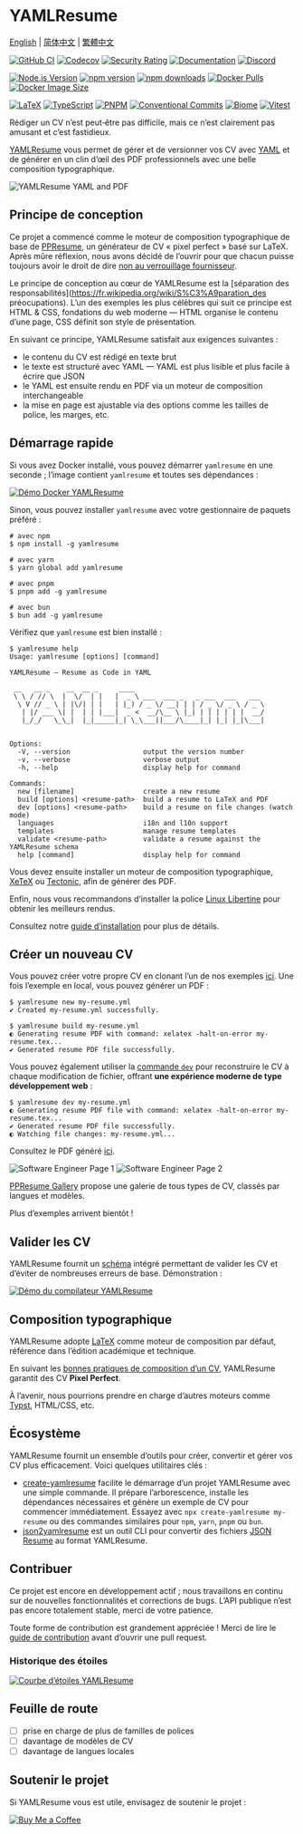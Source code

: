 # YAMLResume

[English](./README.md) | [简体中文](./README-zh-cn.md) | [繁體中文](./README-zh-tw.md)

<!-- Build, Quality & Docs -->
[![GitHub CI](https://github.com/yamlresume/yamlresume/workflows/test/badge.svg)](https://github.com/yamlresume/yamlresume/actions/workflows/test.yml)
[![Codecov](https://img.shields.io/codecov/c/github/yamlresume/yamlresume?style=flat-square&logo=codecov)](https://codecov.io/gh/yamlresume/yamlresume)
[![Security Rating](https://img.shields.io/badge/Security-A+-brightgreen?style=flat-square&logo=shield)](https://github.com/yamlresume/yamlresume/security)
[![Documentation](https://img.shields.io/badge/docs-yamlresume.dev-blue?style=flat-square&logo=gitbook)](https://yamlresume.dev/fr)
[![Discord](https://img.shields.io/discord/1371488902023479336?style=flat-square&logo=discord&color=5865F2)](https://discord.gg/9SyT7mVV4K)

<!-- Package & Distribution -->
[![Node.js Version](https://img.shields.io/node/v/yamlresume.svg?style=flat-square&logo=node.js&color=339933)](https://nodejs.org/)
[![npm version](https://img.shields.io/npm/v/yamlresume.svg?style=flat-square&logo=npm)](https://www.npmjs.com/package/yamlresume)
[![npm downloads](https://img.shields.io/npm/dm/yamlresume.svg?style=flat-square&logo=npm&color=CB3837)](https://www.npmjs.com/package/yamlresume)
[![Docker Pulls](https://img.shields.io/docker/pulls/yamlresume/yamlresume.svg?style=flat-square&logo=docker)](https://hub.docker.com/r/yamlresume/yamlresume)
[![Docker Image Size](https://img.shields.io/docker/image-size/yamlresume/yamlresume/latest.svg?style=flat-square&logo=docker&color=2496ED)](https://hub.docker.com/r/yamlresume/yamlresume)

<!-- Technology Stack -->
[![LaTeX](https://img.shields.io/badge/LaTeX-Typesetting-008080?style=flat-square&logo=latex)](https://www.latex-project.org/)
[![TypeScript](https://img.shields.io/badge/TypeScript-5.0+-blue?style=flat-square&logo=typescript)](https://www.typescriptlang.org/)
[![PNPM](https://img.shields.io/badge/PNPM-Workspace-orange?style=flat-square&logo=pnpm)](https://pnpm.io/)
[![Conventional Commits](https://img.shields.io/badge/Conventional%20Commits-1.0.0-FE5196?style=flat-square&logo=conventionalcommits)](https://conventionalcommits.org)
[![Biome](https://img.shields.io/badge/Biome-Linted-60a5fa?style=flat-square&logo=biome)](https://biomejs.dev/)
[![Vitest](https://img.shields.io/badge/Vitest-Tested-6E9F18?style=flat-square&logo=vitest)](https://vitest.dev/)


Rédiger un CV n’est peut‑être pas difficile, mais ce n’est clairement pas amusant et c’est fastidieux.

[YAMLResume](https://yamlresume.dev/fr) vous permet de gérer et de versionner vos CV avec [YAML](https://yaml.org/) et de générer en un clin d’œil des PDF professionnels avec une belle composition typographique.

![YAMLResume YAML and PDF](./docs/static/images/yamlresume-yaml-and-pdf.webp)

## Principe de conception

Ce projet a commencé comme le moteur de composition typographique de base de
[PPResume](https://ppresume.com/?ref=yamlresume), un générateur de CV « pixel perfect » basé sur LaTeX. Après mûre réflexion, nous avons décidé de l’ouvrir pour que chacun puisse toujours avoir le droit de dire [non au verrouillage fournisseur](https://blog.ppresume.com/posts/no-vendor-lock-in).

Le principe de conception au cœur de YAMLResume est la [séparation des responsabilités](https://fr.wikipedia.org/wiki/S%C3%A9paration_des préocupations). L’un des exemples les plus célèbres qui suit ce principe est HTML & CSS, fondations du web moderne — HTML organise le contenu d’une page, CSS définit son style de présentation.

En suivant ce principe, YAMLResume satisfait aux exigences suivantes :

- le contenu du CV est rédigé en texte brut
- le texte est structuré avec YAML — YAML est plus lisible et plus facile à écrire que JSON
- le YAML est ensuite rendu en PDF via un moteur de composition interchangeable
- la mise en page est ajustable via des options comme les tailles de police, les marges, etc.

## Démarrage rapide

Si vous avez Docker installé, vous pouvez démarrer `yamlresume` en une seconde ; l’image contient `yamlresume` et toutes ses dépendances :

[![Démo Docker YAMLResume](https://asciinema.org/a/722057.svg)](https://asciinema.org/a/722057)

Sinon, vous pouvez installer `yamlresume` avec votre gestionnaire de paquets préféré :

```
# avec npm
$ npm install -g yamlresume

# avec yarn
$ yarn global add yamlresume

# avec pnpm
$ pnpm add -g yamlresume

# avec bun
$ bun add -g yamlresume
```

Vérifiez que `yamlresume` est bien installé :

```
$ yamlresume help
Usage: yamlresume [options] [command]

YAMLResume — Resume as Code in YAML

 __   __ _    __  __ _     ____
 \ \ / // \  |  \/  | |   |  _ \ ___  ___ _   _ ___  ___   ___
  \ V // _ \ | |\/| | |   | |_) / _ \/ __| | | / _ \/ _ \ / _ \
   | |/ ___ \| |  | | |___|  _ <  __/\__ \ |_| | | | | | |  __/
   |_/_/   \_\_|  |_|_____|_| \_\___||___/\____|_| |_| |_|\___|


Options:
  -V, --version                  output the version number
  -v, --verbose                  verbose output
  -h, --help                     display help for command

Commands:
  new [filename]                 create a new resume
  build [options] <resume-path>  build a resume to LaTeX and PDF
  dev [options] <resume-path>    build a resume on file changes (watch mode)
  languages                      i18n and l10n support
  templates                      manage resume templates
  validate <resume-path>         validate a resume against the YAMLResume schema
  help [command]                 display help for command
```

Vous devez ensuite installer un moteur de composition typographique,
[XeTeX](http://yamlresume.dev/docs/getting-started#xetex) ou
[Tectonic](http://yamlresume.dev/docs/getting-started#xetex), afin de générer des PDF.

Enfin, nous vous recommandons d’installer la police [Linux
Libertine](http://yamlresume.dev/docs/getting-started#linux-libertine) pour obtenir les meilleurs rendus.

Consultez notre [guide d’installation](http://yamlresume.dev/docs/installation) pour plus de détails.

## Créer un nouveau CV

Vous pouvez créer votre propre CV en clonant l’un de nos exemples
[ici](./packages/cli/src/commands/fixtures/software-engineer.yml). Une fois l’exemple en local, vous pouvez générer un PDF :

```
$ yamlresume new my-resume.yml
✔ Created my-resume.yml successfully.

$ yamlresume build my-resume.yml
◐ Generating resume PDF with command: xelatex -halt-on-error my-resume.tex...
✔ Generated resume PDF file successfully.
```

Vous pouvez également utiliser la [commande `dev`](https://yamlresume.dev/fr/docs/cli#dev) pour
reconstruire le CV à chaque modification de fichier, offrant **une expérience moderne de type développement web** :

```
$ yamlresume dev my-resume.yml
◐ Generating resume PDF file with command: xelatex -halt-on-error my-resume.tex...
✔ Generated resume PDF file successfully.
◐ Watching file changes: my-resume.yml...
```

Consultez le PDF généré [ici](./docs/static/images/resume.pdf).

![Software Engineer Page 1](./docs/static/images/resume-1.webp)
![Software Engineer Page 2](./docs/static/images/resume-2.webp)

[PPResume Gallery](https://ppresume.com/gallery/?ref=yamlresume) propose une
galerie de tous types de CV, classés par langues et modèles.

Plus d’exemples arrivent bientôt !

## Valider les CV

YAMLResume fournit un
[schéma](https://yamlresume.dev/fr/docs/compiler/schema) intégré permettant de
valider les CV et d’éviter de nombreuses erreurs de base. Démonstration :

[![Démo du compilateur YAMLResume](https://asciinema.org/a/728098.svg)](https://asciinema.org/a/728098)

## Composition typographique

YAMLResume adopte [LaTeX](https://www.latex-project.org/) comme moteur de
composition par défaut, référence dans l’édition académique et technique.

En suivant les [bonnes pratiques de composition d’un CV](https://docs.ppresume.com/guide?ref=yamlresume), YAMLResume garantit des CV **Pixel Perfect**.

À l’avenir, nous pourrions prendre en charge d’autres moteurs comme
[Typst](https://github.com/typst/typst), HTML/CSS, etc.

## Écosystème

YAMLResume fournit un ensemble d’outils pour créer, convertir et gérer vos CV plus efficacement. Voici quelques utilitaires clés :

- [create-yamlresume](https://yamlresume.dev/fr/docs/ecosystem/create-yamlresume)
  facilite le démarrage d’un projet YAMLResume avec une simple commande. Il
  prépare l’arborescence, installe les dépendances nécessaires et génère un
  exemple de CV pour commencer immédiatement. Essayez avec
  `npx create-yamlresume my-resume` ou des commandes similaires pour `npm`,
  `yarn`, `pnpm` ou `bun`.
- [json2yamlresume](https://yamlresume.dev/fr/docs/ecosystem/json2yamlresume) est un
  outil CLI pour convertir des fichiers [JSON Resume](https://jsonresume.org/) au
  format YAMLResume.

## Contribuer

Ce projet est encore en développement actif ; nous travaillons en continu sur de
nouvelles fonctionnalités et corrections de bugs. L’API publique n’est pas encore
totalement stable, merci de votre patience.

Toute forme de contribution est grandement appréciée ! Merci de lire le
[guide de contribution](./CONTRIBUTING.md) avant d’ouvrir une pull request.

### Historique des étoiles

[![Courbe d’étoiles YAMLResume](https://api.star-history.com/svg?repos=yamlresume/yamlresume&type=Date)](https://www.star-history.com/#yamlresume/yamlresume&Date)

## Feuille de route

- [ ] prise en charge de plus de familles de polices
- [ ] davantage de modèles de CV
- [ ] davantage de langues locales

## Soutenir le projet

Si YAMLResume vous est utile, envisagez de soutenir le projet :

[![Buy Me a Coffee](https://img.shields.io/badge/Buy%20Me%20a%20Coffee-FFDD00?style=for-the-badge&logo=buy-me-a-coffee&logoColor=black)](https://buymeacoffee.com/xiaohanyu)


